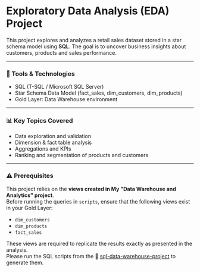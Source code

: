 # Exploratory Data Analysis (EDA) Project
 
This project explores and analyzes a retail sales dataset stored in a star schema model using **SQL**.
The goal is to uncover business insights about customers, products and sales performance.

---

### 🧠 Tools & Technologies

- SQL (T-SQL / Microsoft SQL Server)
- Star Schema Data Model (fact_sales, dim_customers, dim_products)
- Gold Layer: Data Warehouse environment

---

### 📊 Key Topics Covered

- Data exploration and validation
- Dimension & fact table analysis
- Aggregations and KPIs
- Ranking and segmentation of products and customers

---

### ⚠️ Prerequisites

This project relies on the **views created in My "Data Warehouse and Analytics" project**.  
Before running the queries in `scripts`, ensure that the following views exist in your Gold Layer:

- `dim_customers`
- `dim_products`
- `fact_sales`

These views are required to replicate the results exactly as presented in the analysis.  
Please run the SQL scripts from the 🔗 [sql-data-warehouse-project](https://github.com/omerdoron3101/sql-data-warehouse-project/tree/main) to generate them.
